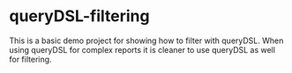 #   queryDSL-filtering
This is a basic demo project for showing how to filter with queryDSL. When using queryDSL for complex reports it is cleaner to use queryDSL as well for filtering.
